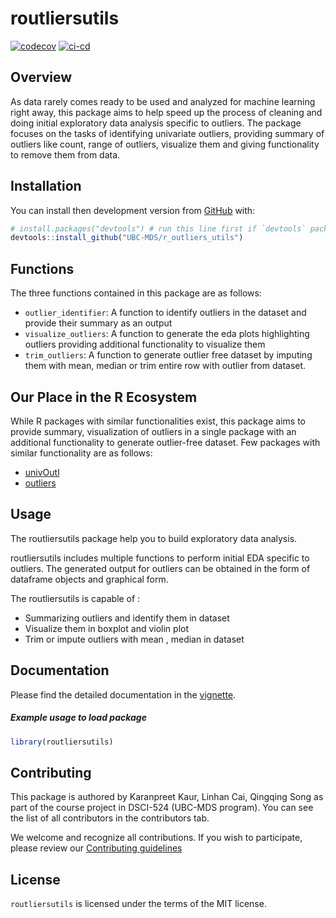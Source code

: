 
<!-- README.md is generated from README.Rmd. Please edit that file -->
<!-- #region -->

# routliersutils

[![codecov](https://codecov.io/gh/UBC-MDS/r_outliers_utils/branch/main/graph/badge.svg?token=noFqX1BkyC)](https://codecov.io/gh/UBC-MDS/r_outliers_utils)
[![ci-cd](https://github.com/UBC-MDS/r_outliers_utils/actions/workflows/check-standard.yml/badge.svg)](https://github.com/UBC-MDS/r_outliers_utils/actions/workflows/check-standard.yml)

<!-- badges: start -->
<!-- badges: end -->

## Overview

As data rarely comes ready to be used and analyzed for machine learning
right away, this package aims to help speed up the process of cleaning
and doing initial exploratory data analysis specific to outliers. The
package focuses on the tasks of identifying univariate outliers,
providing summary of outliers like count, range of outliers, visualize
them and giving functionality to remove them from data.

## Installation

You can install then development version from
[GitHub](https://github.com/) with:

``` r
# install.packages("devtools") # run this line first if `devtools` package is not installed in your local.
devtools::install_github("UBC-MDS/r_outliers_utils")
```

## Functions

The three functions contained in this package are as follows:

-   `outlier_identifier`: A function to identify outliers in the dataset
    and provide their summary as an output
-   `visualize_outliers`: A function to generate the eda plots
    highlighting outliers providing additional functionality to
    visualize them
-   `trim_outliers`: A function to generate outlier free dataset by
    imputing them with mean, median or trim entire row with outlier from
    dataset.

## Our Place in the R Ecosystem

While R packages with similar functionalities exist, this package aims
to provide summary, visualization of outliers in a single package with
an additional functionality to generate outlier-free dataset. Few
packages with similar functionality are as follows:

-   [univOutl](https://cran.r-project.org/web/packages/univOutl/univOutl.pdf)
-   [outliers](https://cran.r-project.org/web/packages/outliers/outliers.pdf)

## Usage

The routliersutils package help you to build exploratory data analysis.

routliersutils includes multiple functions to perform initial EDA
specific to outliers. The generated output for outliers can be obtained
in the form of dataframe objects and graphical form.

The routliersutils is capable of :

-   Summarizing outliers and identify them in dataset
-   Visualize them in boxplot and violin plot
-   Trim or impute outliers with mean , median in dataset

## Documentation

Please find the detailed documentation in the
[vignette](https://ubc-mds.github.io/r_outliers_utils/).

##### Example usage to load package

``` r
library(routliersutils)
```

## Contributing

This package is authored by Karanpreet Kaur, Linhan Cai, Qingqing Song
as part of the course project in DSCI-524 (UBC-MDS program). You can see
the list of all contributors in the contributors tab.

We welcome and recognize all contributions. If you wish to participate,
please review our [Contributing guidelines](CONTRIBUTING.md)

## License

`routliersutils` is licensed under the terms of the MIT license.
<!-- #endregion -->
